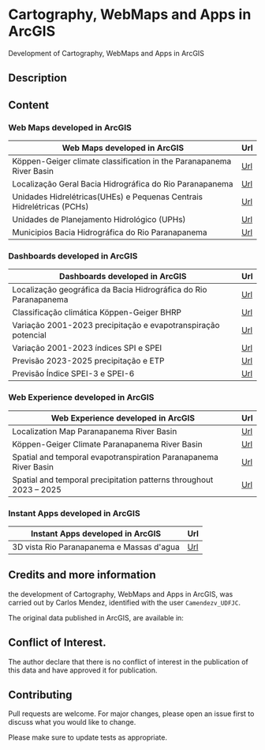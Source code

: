 # Cartography, WebMaps and Apps in ArcGIS
Development of Cartography, WebMaps and Apps in ArcGIS

## Description

## Content

### Web Maps developed in ArcGIS  

| Web Maps developed in ArcGIS                                          | Url                            |
|-----------------------------------------------------------------------|--------------------------------|
| Köppen-Geiger climate classification in the Paranapanema River Basin  | [Url](https://arcg.is/09n9Ce)  |
| Localização Geral Bacia Hidrográfica do Rio Paranapanema              | [Url](https://arcg.is/LLb1X)   |
| Unidades Hidrelétricas(UHEs) e Pequenas Centrais Hidrelétricas (PCHs) | [Url](https://arcg.is/1WGC4L1) |
| Unidades de Planejamento Hidrológico (UPHs)                           | [Url](https://arcg.is/0K8zT80) |
| Municipios Bacia Hidrográfica do Rio Paranapanema                     | [Url](https://arcg.is/1ejrz51) |

### Dashboards developed in ArcGIS

| Dashboards developed in ArcGIS                                   | Url                            |
|------------------------------------------------------------------|--------------------------------|
| Localização geográfica da Bacia Hidrográfica do Rio Paranapanema | [Url](https://arcg.is/0bvvn1)  |
| Classificação climática Köppen-Geiger BHRP                       | [Url](https://arcg.is/mzGbz0)  |
| Variação 2001-2023 precipitação e evapotranspiração potencial    | [Url](https://arcg.is/185W143) |
| Variação 2001-2023 índices SPI e SPEI                            | [Url](https://arcg.is/zH9n50)  |
| Previsão 2023-2025 precipitação e ETP                            | [Url](https://arcg.is/1mLHbr)  |
| Previsão Índice SPEI-3 e SPEI-6                                  | [Url](https://arcg.is/XLmSa)   |

### Web Experience developed in ArcGIS

| Web Experience developed in ArcGIS                                 | Url                            |
|--------------------------------------------------------------------|--------------------------------|
| Localization Map Paranapanema River Basin                          | [Url](https://arcg.is/1KbnX0)  |
| Köppen-Geiger Climate Paranapanema River Basin                     | [Url](https://arcg.is/yaTj)    |
| Spatial and temporal evapotranspiration Paranapanema River Basin   | [Url](https://arcg.is/0WHrzP)  |
| Spatial and temporal precipitation patterns throughout 2023 – 2025 | [Url](https://arcg.is/09uWHf0) |


### Instant Apps developed in ArcGIS

| Instant Apps developed in ArcGIS          | Url                            |
|-------------------------------------------|--------------------------------|
| 3D vista Rio Paranapanema e Massas d'agua | [Url](https://arcg.is/1SPHm10) |

## Credits and more information

the development of Cartography, WebMaps and Apps in ArcGIS, was carried out by Carlos Mendez, identified with the user `Camendezv_UDFJC`.

The original data published in ArcGIS, are available in:

## Conflict of Interest.

The author declare that there is no conflict of interest in the publication of this data and have approved it for publication.

## Contributing

Pull requests are welcome. For major changes, please open an issue first
to discuss what you would like to change.

Please make sure to update tests as appropriate. 
